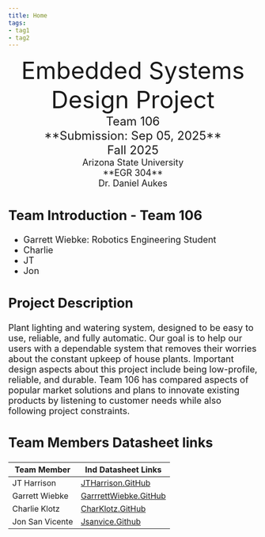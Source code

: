 ```yaml
---
title: Home
tags:
- tag1
- tag2
---
```

<center>
<font size="8">Embedded Systems Design Project<br>
<font size="5">Team 106<br>
**Submission: Sep 05, 2025**<br>
Fall 2025<br>
<font size="4">Arizona State University<br>
**EGR 304**<br>
Dr. Daniel Aukes<br>
  

</center>

## Team Introduction - Team 106
- Garrett Wiebke: Robotics Engineering Student
- Charlie
- JT
- Jon 

## Project Description
Plant lighting and watering system, designed to be easy to use, reliable, and fully automatic. Our goal is to help our users with a dependable system that removes their worries about the constant upkeep of house plants. Important design aspects about this project include being low-profile, reliable, and durable. Team 106 has compared aspects of popular market solutions and plans to innovate existing products by listening to customer needs while also following project constraints.

## Team Members Datasheet links

| **Team Member**        |**Ind Datasheet Links** |
| ---------------------- | -----------------------|
| JT Harrison                | [JTHarrison.GitHub](https://jtharri6.github.io/) |
| Garrett Wiebke              | [GarrrettWiebke.GitHub](https://garrettwiebke.github.io/) |
| Charlie Klotz                | [CharKlotz.GitHub](https://charklotz.github.io/) |
| Jon San Vicente               | [Jsanvice.Github](https://jsanvice.github.io/) |
